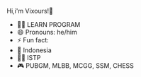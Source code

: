 Hi,i'm Vixours!👋
- 👨‍💻 LEARN PROGRAM
- 😄 Pronouns: he/him
- ⚡ Fun fact:
- 📍 Indonesia
- 👨‍🔧 ISTP
- 🎮 PUBGM, MLBB, MCGG, SSM, CHESS
